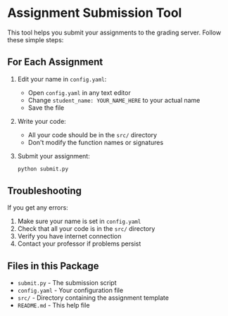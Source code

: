 # Assignment Submission Tool

This tool helps you submit your assignments to the grading server. Follow these simple steps:

## For Each Assignment

1. Edit your name in `config.yaml`:
   - Open `config.yaml` in any text editor
   - Change `student_name: YOUR_NAME_HERE` to your actual name
   - Save the file

2. Write your code:
   - All your code should be in the `src/` directory
   - Don't modify the function names or signatures

3. Submit your assignment:
   ```bash
   python submit.py
   ```

## Troubleshooting

If you get any errors:
1. Make sure your name is set in `config.yaml`
2. Check that all your code is in the `src/` directory
3. Verify you have internet connection
4. Contact your professor if problems persist

## Files in this Package

- `submit.py` - The submission script
- `config.yaml` - Your configuration file
- `src/` - Directory containing the assignment template
- `README.md` - This help file 
